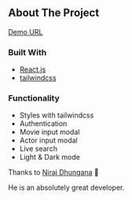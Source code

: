 ## About The Project

[Demo URL]()

### Built With

- [React.js](https://reactjs.org/)
- [tailwindcss](https://tailwindcss.com/)

### Functionality

- Styles with tailwindcss
- Authentication
- Movie input modal
- Actor input modal
- Live search
- Light & Dark mode

Thanks to [Niraj Dhungana](https://www.udemy.com/course/mern-stack-bootcamp-build-a-complete-movie-review-app/) 🙏

He is an absolutely great developer.
